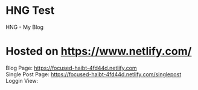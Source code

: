 # HNG Test
HNG - My Blog

# Hosted on https://www.netlify.com/
Blog Page: https://focused-haibt-4fd44d.netlify.com <br/>
Single Post Page: https://focused-haibt-4fd44d.netlify.com/singlepost <br/>
Loggin View:

